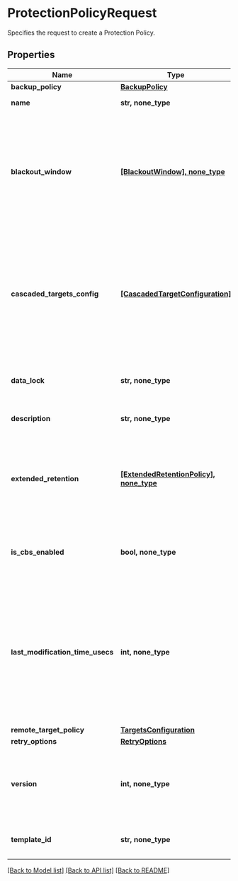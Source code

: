 # ProtectionPolicyRequest

Specifies the request to create a Protection Policy.

## Properties
Name | Type | Description | Notes
------------ | ------------- | ------------- | -------------
**backup_policy** | [**BackupPolicy**](BackupPolicy.md) |  | 
**name** | **str, none_type** | Specifies the name of the Protection Policy. | 
**blackout_window** | [**[BlackoutWindow], none_type**](BlackoutWindow.md) | List of Blackout Windows. If specified, this field defines blackout periods when new Group Runs are not started. If a Group Run has been scheduled but not yet executed and the blackout period starts, the behavior depends on the policy field AbortInBlackoutPeriod. | [optional] 
**cascaded_targets_config** | [**[CascadedTargetConfiguration]**](CascadedTargetConfiguration.md) | Specifies the configuration for cascaded replications. Using cascaded replication, replication cluster(Rx) can further replicate and archive the snapshot copies to further targets. Its recommended to create cascaded configuration where protection group will be created. | [optional] 
**data_lock** | **str, none_type** | This field is now deprecated. Please use the DataLockConfig in the backup retention. | [optional] 
**description** | **str, none_type** | Specifies the description of the Protection Policy. | [optional] 
**extended_retention** | [**[ExtendedRetentionPolicy], none_type**](ExtendedRetentionPolicy.md) | Specifies additional retention policies that should be applied to the backup snapshots. A backup snapshot will be retained up to a time that is the maximum of all retention policies that are applicable to it. | [optional] 
**is_cbs_enabled** | **bool, none_type** | Specifies true if Calender Based Schedule is supported by client. Default value is assumed as false for this feature. | [optional] 
**last_modification_time_usecs** | **int, none_type** | Specifies the last time this Policy was updated. If this is passed into a PUT request, then the backend will validate that the timestamp passed in matches the time that the policy was actually last modified. If the two timestamps do not match, then the request will be rejected with a stale error. | [optional] 
**remote_target_policy** | [**TargetsConfiguration**](TargetsConfiguration.md) |  | [optional] 
**retry_options** | [**RetryOptions**](RetryOptions.md) |  | [optional] 
**version** | **int, none_type** | Specifies the current policy verison. Policy version is incremented for optionally supporting new features and differentialting across releases. | [optional] 
**template_id** | **str, none_type** | Specifies the parent policy template id to which the policy is linked to. | [optional] 

[[Back to Model list]](../README.md#documentation-for-models) [[Back to API list]](../README.md#documentation-for-api-endpoints) [[Back to README]](../README.md)


